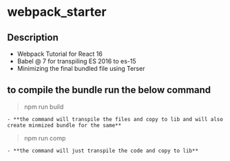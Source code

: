 # webpack_starter

## Description

- Webpack Tutorial for React 16
- Babel @ 7 for transpiling ES 2016 to es-15
- Minimizing the final bundled file using Terser

## to compile the bundle run the below command

> npm run build

    - **the command will transpile the files and copy to lib and will also create minmized bundle for the same**

> npm run comp

    - **the command will just transpile the code and copy to lib**
